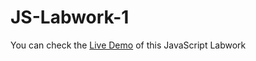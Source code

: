 # JS-Labwork-1

You can check the [Live Demo](https://elzsa.github.io/S-Labwork-1/) of this JavaScript Labwork
